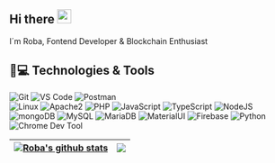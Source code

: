 ## Hi there <img src="https://media.giphy.com/media/hvRJCLFzcasrR4ia7z/giphy.gif" width="25px"></a>

I´m Roba, Fontend Developer & Blockchain Enthusiast

## 🚀💻 Technologies & Tools

![Git](https://img.shields.io/badge/-Git-black?style=flat-square&logo=git)
![VS Code](https://img.shields.io/badge/-VS%20Code-007ACC?style=flat-square&logo=visual-studio-code)
![Postman](https://img.shields.io/badge/Postman-black?style=flat-square&logo=postman)  
 ![Linux](https://img.shields.io/badge/Linux-black?style=flat-square&logo=linux)
![Apache2](https://img.shields.io/badge/Apache2-black?style=flat-square&logo=apache)
![PHP](https://img.shields.io/badge/PHP-black?style=flat-square&logo=php)
![JavaScript](https://img.shields.io/badge/JavaScript-black?style=flat-square&logo=javascript)
![TypeScript](https://img.shields.io/badge/TypeScript-black?style=flat-square&logo=typescript)
![NodeJS](https://img.shields.io/badge/Nodejs-green?style=flat-square&logo=Nodejs)
![mongoDB](https://img.shields.io/badge/mongoDB-black?style=flat-square&logo=mongoDB)
![MySQL](https://img.shields.io/badge/-MySQL-black?style=flat-square&logo=mysql)
![MariaDB](https://img.shields.io/badge/MariaDB-black?style=flat-square&logo=mariadb)
![MaterialUI](https://img.shields.io/badge/-MatrialUI-0081CB?style=flat-square&logo=material-UI)
![Firebase](https://img.shields.io/badge/Firebase-black?style=flat-square&logo=firebase)
![Python](https://img.shields.io/badge/-Python-black?style=flat-square&logo=Python)
![Chrome Dev Tool](https://img.shields.io/badge/Chrome-black?style=flat-square&logo=google-chrome)


| <a href="https://github.com/robanb/github-readme-stats"><img align="center" src="https://github-readme-stats.vercel.app/api?username=robanb&show_icons=true&include_all_commits=true&theme=buefy&hide_border=true" alt="Roba's github stats" /></a> | <a href="https://github.com/robanb/github-readme-stats"><img align="center" src="https://github-readme-stats.vercel.app/api/top-langs/?username=robanb&layout=compact&theme=buefy&hide_border=true" /></a> |
| --------------------------------------------------------------------------------------------------------------------------------------------------------------------------------------------------------------------------------------------------------------- | -------------------------------------------------------------------------------------------------------------------------------------------------------------------------------------------------------------------- |
